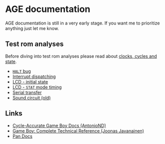 # AGE documentation

AGE documentation is still in a very early stage.
If you want me to prioritize anything just let me know.


## Test rom analyses

Before diving into test rom analyses please read about
[clocks, cycles and state][l-a1].

* [`HALT` bug][l-tr1]
* [Interrupt dispatching][l-tr2]
* [LCD - initial state][l-tr3]
* [LCD - `STAT` mode timing][l-tr4]
* [Serial transfer][l-tr5]
* [Sound circuit (old)][l-tr6]


## Links

* [Cycle-Accurate Game Boy Docs (AntonioND)][l-e1]
* [Game Boy: Complete Technical Reference (Joonas Javanainen)][l-e2]
* [Pan Docs][l-e3]



[l-a1]: age/cycles-state.md

[l-tr1]: test-roms/halt-bug.md
[l-tr2]: test-roms/interrupt-dispatch.md
[l-tr3]: test-roms/lcd-init.md
[l-tr4]: test-roms/lcd-stat-mode-timing.md
[l-tr5]: test-roms/serial.md
[l-tr6]: test-roms/sound.md

[l-e1]: https://github.com/AntonioND/giibiiadvance/tree/master/docs
[l-e2]: https://gekkio.fi/files/gb-docs/gbctr.pdf
[l-e3]: https://gbdev.io/pandocs/
